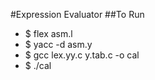 #Expression Evaluator
##To Run
- $ flex asm.l
- $ yacc -d asm.y
- $ gcc lex.yy.c y.tab.c -o cal
- $ ./cal
